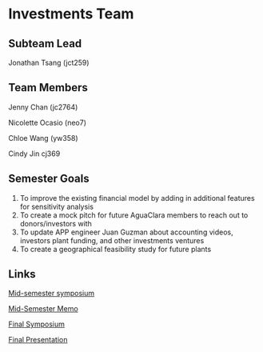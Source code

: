 # Investments Team

## Subteam Lead
Jonathan Tsang (jct259)

## Team Members
Jenny Chan (jc2764)

Nicolette Ocasio (neo7)

Chloe Wang (yw358)

Cindy Jin cj369

## Semester Goals
1. To improve the existing financial model by adding in additional features for sensitivity analysis
2. To create a mock pitch for future AguaClara members to reach out to donors/investors with 
3. To update APP engineer Juan Guzman about accounting videos, investors plant funding, and other investments ventures 
4. To create a geographical feasibility study for future plants 

## Links

[Mid-semester symposium](https://docs.google.com/presentation/d/1fSfu31Kt1ClVReuWGEF3kZqZzbG76lUMSZEKSdc7eFs/edit?usp=sharing)

[Mid-Semester Memo](https://docs.google.com/document/d/1u37sXH73nDevr-YWyTNWnN9L0W_iuBm-qfPT0j_BdWA/edit?usp=sharing)

[Final Symposium](https://docs.google.com/presentation/d/1ryxtot8Tcogb7Gez3Ab-QqY52U_zzSmNzNiJrnKori4/edit?usp=sharing)

[Final Presentation](https://www.youtube.com/watch?v=5x5J13468EE) 
